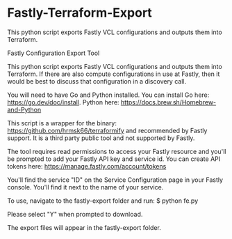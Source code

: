 # Fastly-Terraform-Export
This python script exports Fastly VCL configurations and outputs them into Terraform.

Fastly Configuration Export Tool

This python script exports Fastly VCL configurations and outputs them into Terraform. If there are also compute configurations in use at Fastly, then it would be best to discuss that configuration in a discovery call. 

You will need to have Go and Python installed. 
You can install Go here: https://go.dev/doc/install. 
Python here: https://docs.brew.sh/Homebrew-and-Python

This script is a wrapper for the binary: https://github.com/hrmsk66/terraformify and  recommended by Fastly support. It is a third party public tool and not supported by Fastly.
 
The tool requires read permissions to access your Fastly resource and you'll be prompted to add your Fastly API key and service id. 
You can create API tokens here: https://manage.fastly.com/account/tokens

You'll find the service "ID" on the Service Configuration page in your Fastly console. You'll find it next to the name of your service. 

To use, navigate to the fastly-export folder and run: $ python fe.py

Please select "Y" when prompted to download.

The export files will appear in the fastly-export folder. 



